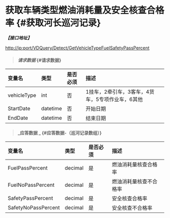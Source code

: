 # 获取车辆类型燃油消耗量及安全核查合格率 {#获取河长巡河记录}

_**【接口地址】**_

[http://ip:port/VDQuery/Detect/GetVehicleTypeFuelSafetyPassPercent](http://ip:port/EqmQuery/Equipment/GetEquipmentList)

> #### _请求数据_ {#请求数据}

| 变量名 | 类型 | 是否必须 | 描述 |
| :--- | :--- | :--- | :--- |
| vehicleType | int | 否 | 1挂车，2牵引车，3客车，4货车，5专项作业车，6其他 |
| StartDate | datetime | 否 | 开始日期 |
| EndDate | datetime | 否 | 结束日期 |

> #### _应答数据 _ {#应答数据-（巡河记录数组）}

| 变量名 | 类型 | 是否必须 | 描述 |
| :--- | :--- | :--- | :--- |
| FuelPassPercent | decimal | 是 | 燃油消耗量核查合格率 |
| FuelNoPassPercent | decimal | 是 | 燃油消耗量核查不合格率 |
| SafetyPassPercent | decimal | 是 | 安全核查合格率 |
| SafetyNoPassPercent | decimal | 是 | 安全核查不合格率 |



